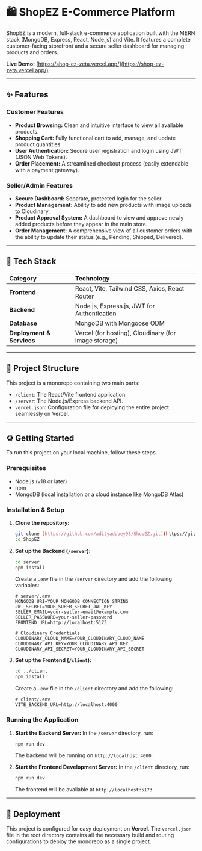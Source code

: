 # 🛍️ ShopEZ E-Commerce Platform

ShopEZ is a modern, full-stack e-commerce application built with the MERN stack (MongoDB, Express, React, Node.js) and Vite. It features a complete customer-facing storefront and a secure seller dashboard for managing products and orders.

**Live Demo:** [https://shop-ez-zeta.vercel.app/](https://shop-ez-zeta.vercel.app/)

---

## ✨ Features

### Customer Features
* **Product Browsing:** Clean and intuitive interface to view all available products.
* **Shopping Cart:** Fully functional cart to add, manage, and update product quantities.
* **User Authentication:** Secure user registration and login using JWT (JSON Web Tokens).
* **Order Placement:** A streamlined checkout process (easily extendable with a payment gateway).

### Seller/Admin Features
* **Secure Dashboard:** Separate, protected login for the seller.
* **Product Management:** Ability to add new products with image uploads to Cloudinary.
* **Product Approval System:** A dashboard to view and approve newly added products before they appear in the main store.
* **Order Management:** A comprehensive view of all customer orders with the ability to update their status (e.g., Pending, Shipped, Delivered).

---

## 🚀 Tech Stack

| Category      | Technology                                                                                                  |
| :------------ | :---------------------------------------------------------------------------------------------------------- |
| **Frontend** | React, Vite, Tailwind CSS, Axios, React Router                                                              |
| **Backend** | Node.js, Express.js, JWT for Authentication                                                                 |
| **Database** | MongoDB with Mongoose ODM                                                                                   |
| **Deployment & Services** | Vercel (for hosting), Cloudinary (for image storage)                                                |

---

## 📁 Project Structure

This project is a monorepo containing two main parts:

* `/client`: The React/Vite frontend application.
* `/server`: The Node.js/Express backend API.
* `vercel.json`: Configuration file for deploying the entire project seamlessly on Vercel.

---

## ⚙️ Getting Started

To run this project on your local machine, follow these steps.

### Prerequisites
* Node.js (v18 or later)
* npm
* MongoDB (local installation or a cloud instance like MongoDB Atlas)

### Installation & Setup

1.  **Clone the repository:**
    ```bash
    git clone [https://github.com/adityadubey98/ShopEZ.git](https://github.com/adityadubey98/ShopEZ.git)
    cd ShopEZ
    ```

2.  **Set up the Backend (`/server`):**
    ```bash
    cd server
    npm install
    ```
    Create a `.env` file in the `/server` directory and add the following variables:
    ```env
    # server/.env
    MONGODB_URI=YOUR_MONGODB_CONNECTION_STRING
    JWT_SECRET=YOUR_SUPER_SECRET_JWT_KEY
    SELLER_EMAIL=your-seller-email@example.com
    SELLER_PASSWORD=your-seller-password
    FRONTEND_URL=http://localhost:5173

    # Cloudinary Credentials
    CLOUDINARY_CLOUD_NAME=YOUR_CLOUDINARY_CLOUD_NAME
    CLOUDINARY_API_KEY=YOUR_CLOUDINARY_API_KEY
    CLOUDINARY_API_SECRET=YOUR_CLOUDINARY_API_SECRET
    ```

3.  **Set up the Frontend (`/client`):**
    ```bash
    cd ../client
    npm install
    ```
    Create a `.env` file in the `/client` directory and add the following:
    ```env
    # client/.env
    VITE_BACKEND_URL=http://localhost:4000
    ```

### Running the Application

1.  **Start the Backend Server:**
    In the `/server` directory, run:
    ```bash
    npm run dev
    ```
    The backend will be running on `http://localhost:4000`.

2.  **Start the Frontend Development Server:**
    In the `/client` directory, run:
    ```bash
    npm run dev
    ```
    The frontend will be available at `http://localhost:5173`.

---

## 🚀 Deployment

This project is configured for easy deployment on **Vercel**. The `vercel.json` file in the root directory contains all the necessary build and routing configurations to deploy the monorepo as a single project.
